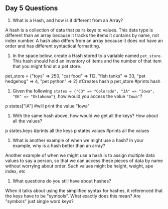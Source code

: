 ## Day 5 Questions

1. What is a Hash, and how is it different from an Array?

A hash is a collection of data that pairs keys to values. This data type is different than an array because it tracks the items it contains by name, not index number. A hash also differs from an array because it does not have an order and has different syntactical formatting.

1. In the space below, create a Hash stored to a variable named `pet_store`.  This hash should hold an inventory of items and the number of that item that you might find at a pet store.

pet_store = {"toys" => 250, "cat food" => 112, "fish tanks" => 33, "pet hedgehog" => 4, "pet python" => 2} #Creates hash
p pet_store #prints hash

1. Given the following `states = {"CO" => "Colorado", "IA" => "Iowa", "OK" => "Oklahoma"}`, how would you access the value `"Iowa"`?

p states["IA"] #will print the value "Iowa"

1. With the same hash above, how would we get all the keys?  How about all the values?

p states.keys #prints all the keys
p states.values #prints all the values

1. What is another example of when we might use a hash?  In your example, why is a hash better than an array?

Another example of when we might use a hash is to assign multiple data values to say a person, so that we can access these pieces of data by name without worrying about order. Such values might be height, weight, ape index, etc

1. What questions do you still have about hashes?

When it talks about using the simplified syntax for hashes, it referenced that the keys have to be "symbols". What exactly does this mean? Are "symbols" just single word keys?
